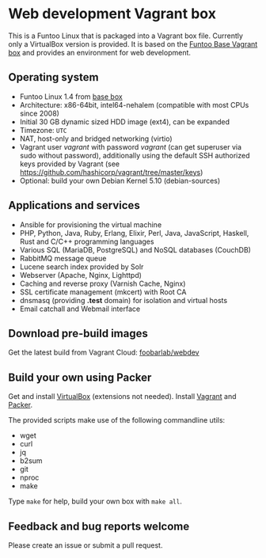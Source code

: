 # Web development Vagrant box

This is a Funtoo Linux that is packaged into a Vagrant box file.
Currently only a VirtualBox version is provided.
It is based on the [Funtoo Base Vagrant box](https://github.com/foobarlab/funtoo-base-packer)
and provides an environment for web development.

## Operating system

 - Funtoo Linux 1.4 from [base box](https://github.com/foobarlab/funtoo-base-packer)
 - Architecture: x86-64bit, intel64-nehalem (compatible with most CPUs since 2008)
 - Initial 30 GB dynamic sized HDD image (ext4), can be expanded
 - Timezone: ```UTC```
 - NAT, host-only and bridged networking (virtio)
 - Vagrant user *vagrant* with password *vagrant* (can get superuser via sudo without password),
   additionally using the default SSH authorized keys provided by Vagrant
   (see https://github.com/hashicorp/vagrant/tree/master/keys) 
 - Optional: build your own Debian Kernel 5.10 (debian-sources)

## Applications and services

 - Ansible for provisioning the virtual machine
 - PHP, Python, Java, Ruby, Erlang, Elixir, Perl, Java, JavaScript, Haskell, Rust and
   C/C++ programming languages
 - Various SQL (MariaDB, PostgreSQL) and NoSQL databases (CouchDB)
 - RabbitMQ message queue
 - Lucene search index provided by Solr
 - Webserver (Apache, Nginx, Lighttpd)
 - Caching and reverse proxy (Varnish Cache, Nginx)
 - SSL certificate management (mkcert) with Root CA
 - dnsmasq (providing **.test** domain) for isolation and virtual hosts
 - Email catchall and Webmail interface

## Download pre-build images

Get the latest build from Vagrant Cloud:
[foobarlab/webdev](https://app.vagrantup.com/foobarlab/webdev)

## Build your own using Packer

Get and install [VirtualBox](https://www.virtualbox.org) (extensions not needed).
Install [Vagrant](https://www.vagrantup.com/) and [Packer](https://www.packer.io/).

The provided scripts make use of the following commandline utils:
 - wget
 - curl
 - jq
 - b2sum
 - git
 - nproc
 - make

Type ```make``` for help, build your own box with ```make all```.

## Feedback and bug reports welcome

Please create an issue or submit a pull request.
